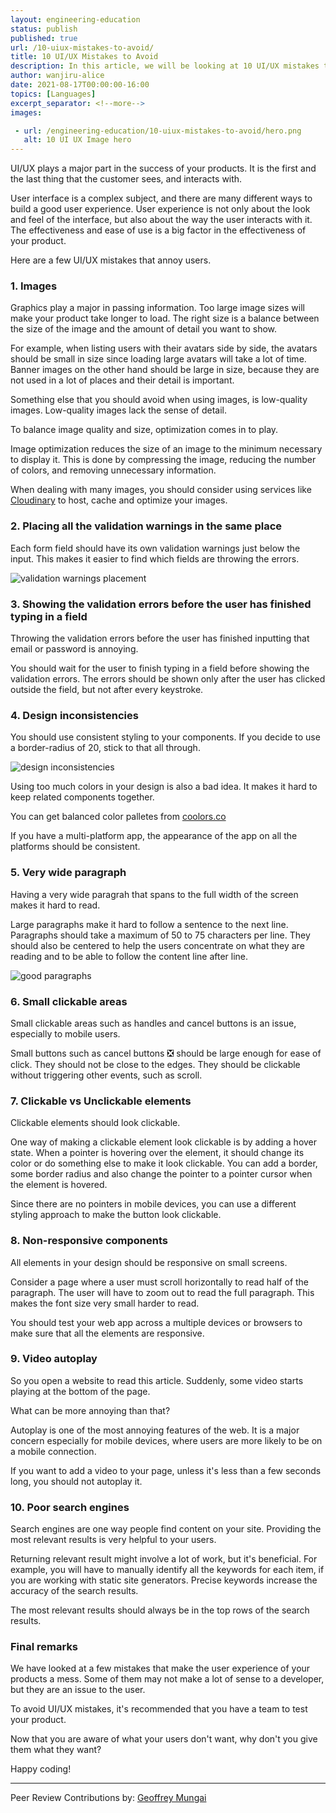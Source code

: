 ```yaml
---
layout: engineering-education
status: publish
published: true
url: /10-uiux-mistakes-to-avoid/
title: 10 UI/UX Mistakes to Avoid
description: In this article, we will be looking at 10 UI/UX mistakes that make the user experience of your website or app not great. We will also be looking at how to fix these mistakes.
author: wanjiru-alice
date: 2021-08-17T00:00:00-16:00
topics: [Languages]
excerpt_separator: <!--more-->
images:

 - url: /engineering-education/10-uiux-mistakes-to-avoid/hero.png
   alt: 10 UI UX Image hero
---
```

UI/UX plays a major part in the success of your products. It is the first and the last thing that the customer sees, and interacts with.
<!--more-->
User interface is a complex subject, and there are many different ways to build a good user experience. User experience is not only about the look and feel of the interface, but also about the way the user interacts with it. The effectiveness and ease of use is a big factor in the effectiveness of your product.

Here are a few UI/UX mistakes that annoy users.

### 1. Images
Graphics play a major in passing information. Too large image sizes will make your product take longer to load. The right size is a balance between the size of the image and the amount of detail you want to show.

For example, when listing users with their avatars side by side, the avatars should be small in size since loading large avatars will take a lot of time. Banner images on the other hand should be large in size, because they are not used in a lot of places and their detail is important.

Something else that you should avoid when using images, is low-quality images. Low-quality images lack the sense of detail.

To balance image quality and size, optimization comes in to play.

Image optimization reduces the size of an image to the minimum necessary to display it. This is done by compressing the image, reducing the number of colors, and removing unnecessary information.

When dealing with many images, you should consider using services like [Cloudinary](https://cloudinary.com/) to host, cache and optimize your images.

### 2. Placing all the validation warnings in the same place
Each form field should have its own validation warnings just below the input. This makes it easier to find which fields are throwing the errors.

![validation warnings placement](/engineering-education/10-uiux-mistakes-to-avoid/form-validation.png)

### 3. Showing the validation errors before the user has finished typing in a field
Throwing the validation errors before the user has finished inputting that email or password is annoying.

You should wait for the user to finish typing in a field before showing the validation errors. The errors should be shown only after the user has clicked outside the field, but not after every keystroke.

### 4. Design inconsistencies
You should use consistent styling to your components. If you decide to use a border-radius of 20, stick to that all through.

![design inconsistencies](/engineering-education/10-uiux-mistakes-to-avoid/inconsistent-design.png)

Using too much colors in your design is also a bad idea. It makes it hard to keep related components together.

You can get balanced color palletes from [coolors.co](https://coolors.co)

If you have a multi-platform app, the appearance of the app on all the platforms should be consistent.

### 5. Very wide paragraph
Having a very wide paragrah that spans to the full width of the screen makes it hard to read.

Large paragraphs make it hard to follow a sentence to the next line. Paragraphs should take a maximum of 50 to 75 characters per line. They should also be centered to help the users concentrate on what they are reading and to be able to follow the content line after line.

![good paragraphs](/engineering-education/10-uiux-mistakes-to-avoid/paragraphs.png)

### 6. Small clickable areas
Small clickable areas such as handles and cancel buttons is an issue, especially to mobile users.

Small buttons such as cancel buttons ❎ should be large enough for ease of click. They should not be close to the edges. They should be clickable without triggering other events, such as scroll.

### 7. Clickable vs Unclickable elements
Clickable elements should look clickable.

One way of making a clickable element look clickable is by adding a hover state. When a pointer is hovering over the element, it should change its color or do something else to make it look clickable. You can add a border, some border radius and also change the pointer to a pointer cursor when the element is hovered.

Since there are no pointers in mobile devices, you can use a different styling approach to make the button look clickable.

### 8. Non-responsive components
All elements in your design should be responsive on small screens. 

Consider a page where a user must scroll horizontally to read half of the paragraph. The user will have to zoom out to read the full paragraph. This makes the font size very small harder to read. 

You should test your web app across a multiple devices or browsers to make sure that all the elements are responsive.

### 9. Video autoplay
So you open a website to read this article. Suddenly, some video starts playing at the bottom of the page.

What can be more annoying than that?

Autoplay is one of the most annoying features of the web. It is a major concern especially for mobile devices, where users are more likely to be on a mobile connection.

If you want to add a video to your page, unless it's less than a few seconds long, you should not autoplay it.

### 10. Poor search engines
Search engines are one way people find content on your site. Providing the most relevant results is very helpful to your users.

Returning relevant result might involve a lot of work, but it's beneficial. For example, you will have to manually identify all the keywords for each item, if you are working with static site generators. Precise keywords increase the accuracy of the search results.

The most relevant results should always be in the top rows of the search results.

### Final remarks
We have looked at a few mistakes that make the user experience of your products a mess. Some of them may not make a lot of sense to a developer, but they are an issue to the user.

To avoid UI/UX mistakes, it's recommended that you have a team to test your product.

Now that you are aware of what your users don't want, why don't you give them what they want?

Happy coding!

---
Peer Review Contributions by: [Geoffrey Mungai](/engineering-education/authors/geoffrey-mungai/)
